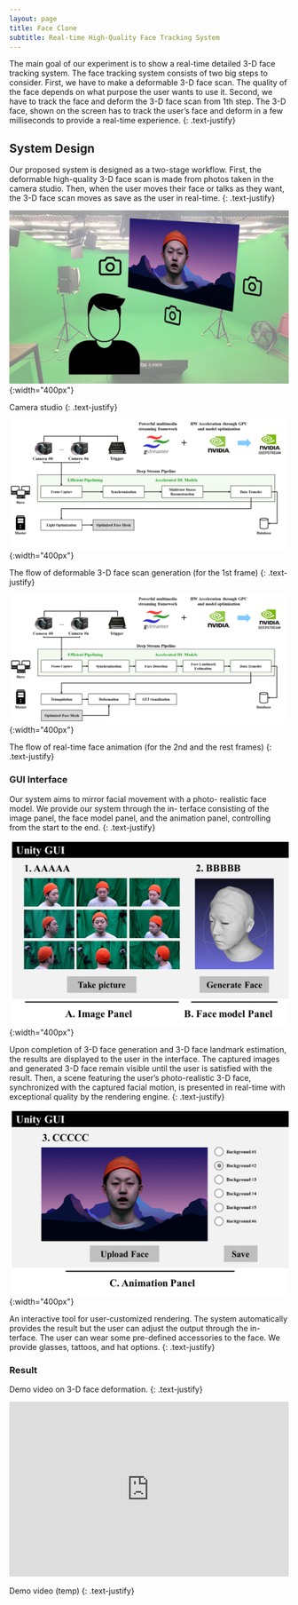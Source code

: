 ```yaml
---
layout: page
title: Face Clone
subtitle: Real-time High-Quality Face Tracking System
---
```


The main goal of our experiment is to show a real-time detailed 3-D face tracking system. The face tracking system consists of two big steps to consider. First, we have to make a deformable 3-D face scan. The quality of the face depends on what purpose the user wants to use it. Second, we have to track the face and deform the 3-D face scan from 1th step. The 3-D face, shown on the screen has to track the user’s face and deform in a few milliseconds to provide a real-time experience.
{: .text-justify}


## System Design

Our proposed system is designed as a two-stage workflow. First, the deformable high-quality 3-D face scan is made from photos taken in the camera studio. Then, when the user moves their face or talks as they want, the 3-D face scan moves as save as the user in real-time.
{: .text-justify}

![Studio](/assets/img/1_system.png){:width="400px"}

Camera studio
{: .text-justify}

![Flow](/assets/img/3_flow1.png){:width="400px"}

The flow of deformable 3-D face scan generation (for the 1st frame)
{: .text-justify}

![Flow](/assets/img/3_flow2.png){:width="400px"}

The flow of real-time face animation (for the 2nd and the rest frames)
{: .text-justify}


### GUI Interface

Our system aims to mirror facial movement with a photo- realistic face model. We provide our system through the in- terface consisting of the image panel, the face model panel, and the animation panel, controlling from the start to the end.
{: .text-justify}

![Flow](/assets/img/4_interfacea.png){:width="400px"}

Upon completion of 3-D face generation and 3-D face landmark estimation, the results are displayed to the user in the interface. The captured images and generated 3-D face remain visible until the user is satisfied with the result. Then, a scene featuring the user’s photo-realistic 3-D face, synchronized with the captured facial motion, is presented in real-time with exceptional quality by the rendering engine.
{: .text-justify}

![Flow](/assets/img/4_interfaceb.png){:width="400px"}

An interactive tool for user-customized rendering. The system automatically provides the result but the user can adjust the output through the in- terface. The user can wear some pre-defined accessories to the face. We provide glasses, tattoos, and hat options.
{: .text-justify}


### Result

Demo video on 3-D face deformation.
{: .text-justify}

<iframe
        width="100%" height="315" src="https://www.youtube.com/embed/aaCEkpZXNpA" title="YouTube video player" frameborder="0" allow="accelerometer; autoplay; clipboard-write; encrypted-media; gyroscope; picture-in-picture; web-share" allowfullscreen>
</iframe>

Demo video (temp)
{: .text-justify}
